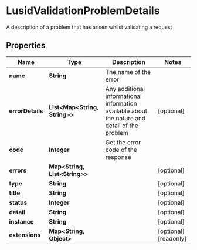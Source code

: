 

# LusidValidationProblemDetails

A description of a problem that has arisen whilst validating a request

## Properties

Name | Type | Description | Notes
------------ | ------------- | ------------- | -------------
**name** | **String** | The name of the error | 
**errorDetails** | **List&lt;Map&lt;String, String&gt;&gt;** | Any additional informational information available about the nature and detail of the problem |  [optional]
**code** | **Integer** | Get the error code of the response | 
**errors** | **Map&lt;String, List&lt;String&gt;&gt;** |  |  [optional]
**type** | **String** |  |  [optional]
**title** | **String** |  |  [optional]
**status** | **Integer** |  |  [optional]
**detail** | **String** |  |  [optional]
**instance** | **String** |  |  [optional]
**extensions** | **Map&lt;String, Object&gt;** |  |  [optional] [readonly]



